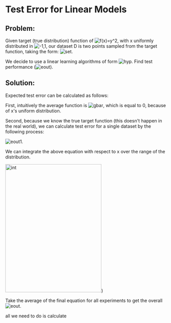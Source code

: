# Test Error for Linear Models
## Problem:
Given target (true distribution) function of ![f(x)=y^2](http://mathurl.com/yarfcahw.png), with x uniformly distributed in ![-1,1](http://mathurl.com/ydbxaw6j.png), our dataset D is two points sampled from the target function, taking the form: ![set](http://mathurl.com/yaxpgzly.png).

We decide to use a linear learning algorithms of form ![hyp](http://mathurl.com/yap2towy.png). Find test performance (![eout](http://mathurl.com/yacz3c8s.png)).

## Solution:
Expected test error can be calculated as follows:



First, intuitively the average function is ![gbar](http://mathurl.com/ycr5kgay.png), which is equal to 0, because of x's uniform distribution.

Second, because we know the true target function (this doesn't happen in the real world), we can calculate test error for a single dataset by the following process:

![eout1](http://mathurl.com/ya2m5zoa.png).

We can integrate the above equation with respect to x over the range of the distribution.

<img src="https://static.wixstatic.com/media/84a55f_2e789d9bce414827a46a05d2ae8c9957~mv2.png/v1/fill/w_718,h_504,al_c,q_85,usm_0.66_1.00_0.01/84a55f_2e789d9bce414827a46a05d2ae8c9957~mv2.webp" alt="int" width="300" height="400"/>)

Take the average of the final equation for all experiments to get the overall ![eout](http://mathurl.com/yacz3c8s.png).


all we need to do is calculate 

